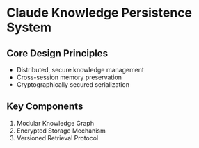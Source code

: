 # Claude Knowledge Persistence System

## Core Design Principles
- Distributed, secure knowledge management
- Cross-session memory preservation
- Cryptographically secured serialization

## Key Components
1. Modular Knowledge Graph
2. Encrypted Storage Mechanism
3. Versioned Retrieval Protocol